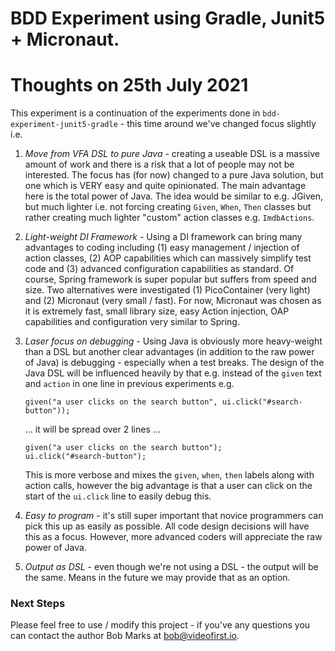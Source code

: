 # BDD Experiment using Gradle, Junit5 + Micronaut.

# Thoughts on 25th July 2021

This experiment is a continuation of the experiments done in `bdd-experiment-junit5-gradle` - this 
time around we've changed focus slightly i.e.

1. *Move from VFA DSL to pure Java* - creating a useable DSL is a massive amount of work and there 
   is a risk that a lot of people may not be interested.  The focus has (for now) changed to a pure
   Java solution, but one which is VERY easy and quite opinionated.  The main advantage here is 
   the total power of Java.  The idea would be similar to e.g. JGiven, but much lighter i.e. not 
   forcing creating `Given`, `When`, `Then` classes but rather creating much lighter "custom" action
   classes e.g. `ImdbActions`.
    
2. *Light-weight DI Framework* - Using a DI framework can bring many advantages to coding including
   (1) easy management / injection of action classes, (2) AOP capabilities which can massively
    simplify test code and (3) advanced configuration capabilities as standard.  Of course, Spring
    framework is super popular but suffers from speed and size.  Two alternatives were investigated
    (1) PicoContainer (very light) and (2) Micronaut (very small / fast). For now, Micronaut was 
    chosen as it is extremely fast, small library size, easy Action injection, OAP capabilities and
    configuration very similar to Spring. 

3. *Laser focus on debugging* - Using Java is obviously more heavy-weight than a DSL but another
   clear advantages (in addition to the raw power of Java) is debugging - especially when a test 
   breaks.  The design of the Java DSL will be influenced heavily by that e.g. instead of 
   the `given` text and `action` in one line in previous experiments e.g.
   
       given("a user clicks on the search button", ui.click("#search-button"));
       
   ... it will be spread over 2 lines ...
   
       given("a user clicks on the search button");
       ui.click("#search-button");
   
   This is more verbose and mixes the `given`, `when`, `then` labels along with action calls,
   however the big advantage is that a user can click on the start of the `ui.click` line to easily
   debug this.
   
4. *Easy to program* - it's still super important that novice programmers can pick this up as easily
   as possible.  All code design decisions will have this as a focus.  However, more advanced coders
   will appreciate the raw power of Java.
   
5. *Output as DSL* - even though we're not using a DSL - the output will be the same. Means in the 
   future we may provide that as an option. 

### Next Steps

Please feel free to use / modify this project - if you've any questions you can contact the author
Bob Marks at [bob@videofirst.io](bob@videofirst.io).

